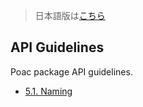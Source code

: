 > 日本語版は[こちら](https://doc.poac.pm/ja/api-guidelines/)

## API Guidelines

Poac package API guidelines.
* [5.1. Naming](naming.md)
